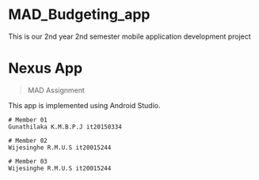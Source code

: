 # MAD_Budgeting_app
This is our 2nd year 2nd semester mobile application development project

# Nexus App

> MAD Assignment

This app is implemented using Android Studio.

```
# Member 01
Gunathilaka K.M.B.P.J it20150334

# Member 02
Wijesinghe R.M.U.S it20015244

# Member 03
Wijesinghe R.M.U.S it20015244
```

